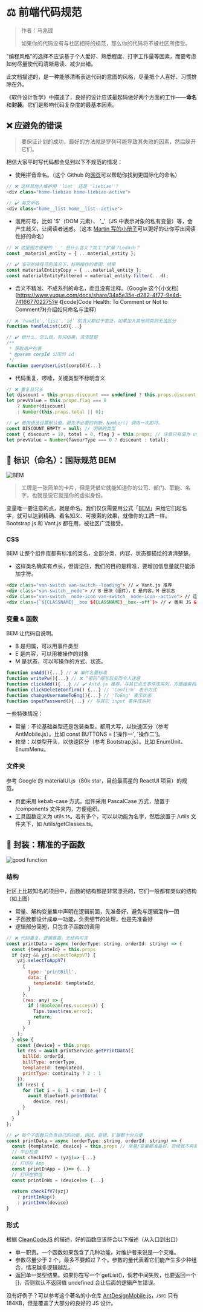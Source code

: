 # ⚖️ 前端代码规范

> 作者：马兆铿
>
> 如果你的代码没有与社区相符的规范，那么你的代码将不被社区所接受。

"编程风格"的选择不应该基于个人爱好、熟悉程度、打字工作量等因素，而要考虑如何尽量使代码清晰易读、减少出错。

此文档描述的，是一种能够清晰表达代码的意图的风格，尽量把个人喜好、习惯排除在外。

《软件设计哲学》中描述了，良好的设计应该最起码做好两个方面的工作——**命名**和**封装**。它们是影响代码复杂度的最基本因素。





## ❌ 应避免的错误

> 要保证计划的成功，最好的方法就是罗列可能导致其失败的因素，然后躲开它们。

相信大家平时写代码都会见到以下不规范的情况：

- 使用拼音命名。（这个 Github 的[网页](https://unbug.github.io/codelf/)可以帮助你找到更国际化的命名）

```javascript
// ❌ 这样其他人维护用 'list' 还是 'liebiao'？
<div class="home-liebiao home-liebiao-active"> 
  
// ✔️ 英文命名
<div class="home__list home__list--active">
```

- 滥用符号，比如 '$'（DOM 元素）、 '_'（JS 中表示对象的私有变量）等，会产生歧义，让阅读者迷惑。（这本 [Martin 写的小册子](https://www.bookstack.cn/read/clean-code-javascript/spilt.2.README.md)可以更好的让你写出阅读性好的命名）

```javascript
// ❌ 这里图方便用的 '_' 是什么含义？加工？扩展？Lodash？
const _material_entity = { ...material_entity };

// ✔️ 准守驼峰规范的情况下，标明操作的意图、结果
const materialEntityCopy = { ...material_entity };
const materialEntityFiltered = material_entity.filter(...d);
```

- 含义不精准、不成系列的命名，而且没有注释。（Google 这个[小文档](https://www.yuque.com/docs/share/34a5e35e-d282-4f77-9e4d-741667702275?# 《[code]Code Health: To Comment or Not to Comment?》)介绍如何命名与注释）

```javascript
// ❌ 'handle','list','id' 的含义都过于宽泛，如果加入其他同类则无法区分
function handleList(id){...} 

// ✔️ 做什么，怎么做，有何结果，清清楚楚
/**
 * 获取用户列表
 * @param corpId 公司的 id
 */
function queryUserList(corpId){...}
```

- 代码重复、啰嗦，关键类型不标明含义

```javascript
// ❌ 重复且冗长
let discount = this.props.discount === undefined ? this.props.discount : 10;
let prevValue = this.props.flag === 0 
	? Number(discount) 
	: Number(this.props.total || 0);

// ✔️ 善用语法设置默认值，避免不必要的判断。Number() 调用一次即可。
const DISCOUNT_EMPTY = null; // 明确的类型
const { discount = 10, total = 0, flag } = this.props; // 注意只有值为 undefined 的变量才能得到默认值，null 和空字符不变
let prevValue = Number(favourType === 0 ? discount : total);
```





## 👔 标识（命名）：国际规范 BEM

![BEM](https://file.bluesdream.com/wp-content/uploads/2018/11/css-bem-interpretation.png)

> 工牌是一张简单的卡片，但是凭借它就能知道你的公司、部门、职能、名字，也就是说它就是你的虚拟身份。

变量唯一要注意的点，就是命名。我们仅仅需要用公式「[BEM](https://zhuanlan.zhihu.com/p/72631379)」来给它们起名字，就可以达到精确、看名知义、可搜索的效果，就像你的工牌一样。Bootstrap.js 和 Vant.js 都在用，被社区广泛接受。



### CSS

BEM 让整个组件库都有标准的类名，全部分类、内容、状态都描绘的清清楚楚。

- 这样类名确实有点长，但请记住，我们的目的是精准，要增加信息量就只能添加字符。

```html
<div class="van-switch van-switch--loading"> // ✔️ Vant.js 推荐
<div class="van-switch__node"> // B 是块（组件），E 是内容，M 是状态
<div class="van-switch__node-icon van-switch__node-icon--active"> // 连接方式是 B__E--M
<div class={`${CLASSNAME}__box ${CLASSNAME}__box--off`}> // ✔️ 善用 JS & SCSS 减少字符和重复
```



### 变量 & 函数

BEM 让代码自说明。

- B 是归属，可以用事件类型
- E 是内容，可以用被操作的对象
- M 是状态，可以写操作的方式、状态。

```javascript
function onAdd(){...} // ❌ 事件名要标准
function writePw(){...} // ❌ “密码”缩写后反而令人迷惑
function clickAdd(){...} // ✔️ Antd.js 推荐，与其它点击事件成系列，方便搜索和加工
function clickDeleteConfirm() {...} // 'Confirm' 表示方式
function changeUsernameToEng(){...} // 'ToEng' 表示状态
function inputPassword(){...} // 与其它 input 事件成系列
```



一些特殊情况：

- 常量：不论基础类型还是包装类型，都用大写，以快速区分（参考 AntMobile.js）。比如 const BUTTONS = ['操作一', '操作二']。
- 枚举：以类型开头，以快速区分（参考 Bootstrap.js）。比如 EnumUnit、EnumMenu。



### 文件夹

参考 Google 的 materialUI.js（80k star，目前最高星的 ReactUI 项目）的规范。

- 页面采用 kebab-case 方式。组件采用 PascalCase 方式，放置于 /components 文件夹内，方便组织。
- 工具函数定义为 utils.ts。若有多个，可以以功能为名字，然后放置于 /utils 文件夹下，如 /utils/getClasses.ts。





## 🤖️ 封装：精准的子函数

![good function](https://segmentfault.com/img/bVcKD25)



### 结构

社区上比较知名的项目中，函数的结构都是非常漂亮的，它们一般都有类似的结构（如上图）

- 常量、解构变量集中声明在逻辑前面，先准备好，避免与逻辑混作一团
- 子函数都设计成单一功能，负责细节的处理，也是先准备好
- 逻辑部分简短，只包含子函数的调用

```javascript
// ❌ 代码重复、逻辑暴露，无结构可言
const printData = async (orderType: string, orderId: string) => {
  const {templateId} = this.props
  if (yzj && yzj.selectToAppV7) {
    yzj.selectToAppV7(
      {
        type: 'printBill',
        data: {
          templateId: templateId,
        }
      },
      (res: any) => {
        if (!Boolean(res.success)) {
          Tips.toast(res.error);
          return;
        }
      }
    );
  } else {
    const {device} = this.props
    let res = await printService.getPrintData({
      billId: orderId,
      billType: orderType,
      templateId: templateId,
      printType: continuity ? 2 : 1
    });
    if (res) {
      for (let i = 0; i < num; i++) {
        await BlueTooth.printData(
          device, res);
      }
    }
  }
};

// ✔️ 每个子函数只负责自己的功能，调试、查错、扩展都十分方便
const printData = async (orderType: string, orderId: string) => {
  const {templateId, device} = this.props // 常量/变量都准备好，后续就不再需要关注
  // 平台检查
  const checkIfV7 = (yzj)=> {...}
  // 打印在 App
  const printInApp = ()=> {...}
  // 打印在微信
  const printInWx = (device)=> {...}
  
  return checkIfV7(yzj)
    ? printInApp()
  	: printInWx(device)
}
```





### 形式

根据 [CleanCodeJS](https://github.com/alivebao/clean-code-js#%E5%87%BD%E6%95%B0) 的描述，好的函数应该符合以下描述（从入口到出口）

- 单一职责。一个函数如果包含了几种功能，对维护者来说是一个灾难。
- 参数尽量少于 2 个，最多不要超过 7 个。参数的量代表着它们能产生多少种组合，情况越多逻辑越乱。
- 返回单一类型结果。如果你在写一个 getList()，倘若中间失败，也要返回一个 []，否则默认不返回值 undefined 会让后面的逻辑产生错误。

没有好例子？可以参考这个著名的小仓库 [AntDesignMobile.js](https://github.com/ant-design/ant-design-mobile.git)，/src 只有 184KB，但是覆盖了大部分的良好的 JS 设计。

